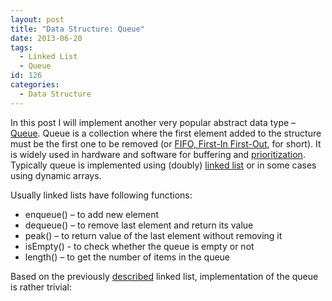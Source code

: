 ```yaml
---
layout: post
title: "Data Structure: Queue"
date: 2013-06-20
tags:
  - Linked List 
  - Queue
id: 126
categories:
  - Data Structure
---
```


In this post I will implement another very popular abstract data type – [Queue](http://en.wikipedia.org/wiki/Queue_(abstract_data_type)). Queue is a collection where the first element added to the structure must be the first one to be removed (or [FIFO, First-In First-Out](https://en.wikipedia.org/wiki/FIFO), for short). It is widely used in hardware and software for buffering and [prioritization](http://en.wikipedia.org/wiki/Priority_queue). Typically queue is implemented using (doubly) [linked list](http://www.bebetterdeveloper.com/data-structure-linked-list/) or in some cases using dynamic arrays.

Usually linked lists have following functions:

*   enqueue() – to add new element
*   dequeue() – to remove last element and return its value
*   peak() – to return value of the last element without removing it
*   isEmpty() - to check whether the queue is empty or not
*   length() – to get the number of items in the queue

Based on the previously [described](http://www.bebetterdeveloper.com/data-structure-linked-list/) linked list, implementation of the queue is rather trivial:

<script src="http://gist-it.appspot.com/https://github.com/sergejusb/algorithms/blob/master/data-structures/queue.js?footer=minimal">
</script>